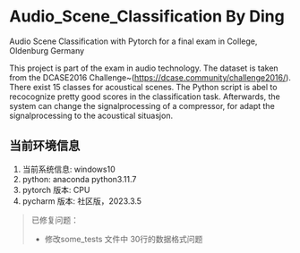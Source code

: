 # Audio_Scene_Classification By Ding
Audio Scene Classification with Pytorch for a final exam in College, Oldenburg Germany

This project is part of the exam in audio technology. The dataset is taken from the DCASE2016 Challenge~(https://dcase.community/challenge2016/). There exist 15 classes for acoustical scenes. The Python script is abel to recocognize pretty good scores in the classification task. Afterwards, the system can change the signalprocessing of a compressor, for adapt the signalprocessing to the acoustical situasjon.

## 当前环境信息
1. 当前系统信息: windows10
2. python: anaconda python3.11.7
3. pytorch 版本: CPU
4. pycharm 版本: 社区版，2023.3.5

> 已修复问题：
> - 修改some_tests 文件中 30行的数据格式问题